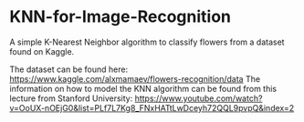 # KNN-for-Image-Recognition
A simple K-Nearest Neighbor algorithm to classify flowers from a dataset found on Kaggle.

The dataset can be found here: https://www.kaggle.com/alxmamaev/flowers-recognition/data
The information on how to model the KNN algorithm can be found from this lecture from Stanford University: https://www.youtube.com/watch?v=OoUX-nOEjG0&list=PLf7L7Kg8_FNxHATtLwDceyh72QQL9pvpQ&index=2
